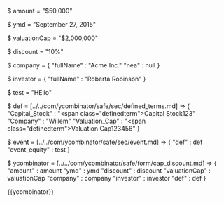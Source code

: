 $ amount = "$50,000"

$ ymd = "September 27, 2015"

$ valuationCap = "$2,000,000"

$ discount = "10%"

$ company = {
	"fullName" : "Acme Inc."
	"nea" : null
}

$ investor = {
	"fullName" : "Roberta Robinson"
}

$ test = "HEllo"

$ def = [../../com/ycombinator/safe/sec/defined_terms.md] => {
	"Capital_Stock" : "<span class=\"definedterm\">Capital Stock123</span>"
	"Company" : "Willem"
	"Valuation_Cap" : "<span class=\"definedterm\">Valuation Cap123456</span>"
}

$ event = [../../com/ycombinator/safe/sec/event.md] => {
	"def" : def
	"event_equity" : test
}

$ ycombinator = [../../com/ycombinator/safe/form/cap_discount.md] => {
	"amount" : amount
	"ymd" : ymd
	"discount" : discount
	"valuationCap" : valuationCap
	"company" : company
	"investor" : investor
	"def" : def
}

{{ycombinator}}

